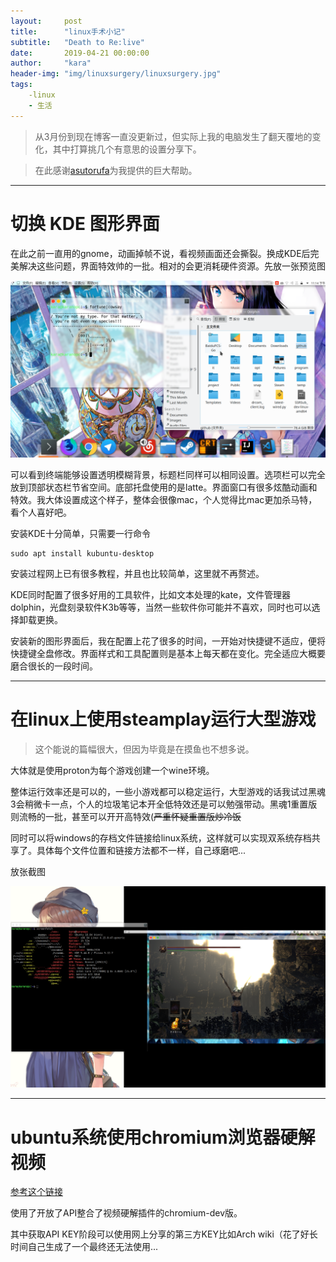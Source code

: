 ```yaml
---
layout:     post
title:      "linux手术小记"
subtitle:   "Death to Re:live"
date:       2019-04-21 00:00:00
author:     "kara"
header-img: "img/linuxsurgery/linuxsurgery.jpg"
tags:
    -linux
    - 生活
--- 
```


> 从3月份到现在博客一直没更新过，但实际上我的电脑发生了翻天覆地的变化，其中打算挑几个有意思的设置分享下。

> 在此感谢[asutorufa](https://asutorufa.github.io/)为我提供的巨大帮助。

---

# 切换 KDE 图形界面

在此之前一直用的gnome，动画掉帧不说，看视频画面还会撕裂。换成KDE后完美解决这些问题，界面特效帅的一批。相对的会更消耗硬件资源。先放一张预览图

![](/img/linuxsurgery/1.png)

可以看到终端能够设置透明模糊背景，标题栏同样可以相同设置。选项栏可以完全放到顶部状态栏节省空间。底部托盘使用的是latte。界面窗口有很多炫酷动画和特效。我大体设置成这个样子，整体会很像mac，个人觉得比mac更加杀马特，看个人喜好吧。

安装KDE十分简单，只需要一行命令

```shell
sudo apt install kubuntu-desktop
```

安装过程网上已有很多教程，并且也比较简单，这里就不再赘述。

KDE同时配置了很多好用的工具软件，比如文本处理的kate，文件管理器dolphin，光盘刻录软件K3b等等，当然一些软件你可能并不喜欢，同时也可以选择卸载更换。

安装新的图形界面后，我在配置上花了很多的时间，一开始对快捷键不适应，便将快捷键全盘修改。界面样式和工具配置则是基本上每天都在变化。完全适应大概要磨合很长的一段时间。

---

# 在linux上使用steamplay运行大型游戏

> 这个能说的篇幅很大，但因为毕竟是在摸鱼也不想多说。

大体就是使用proton为每个游戏创建一个wine环境。

整体运行效率还是可以的，一些小游戏都可以稳定运行，大型游戏的话我试过黑魂3会稍微卡一点，个人的垃圾笔记本开全低特效还是可以勉强带动。黑魂1重置版则流畅的一批，甚至可以开开高特效(~~严重怀疑重置版炒冷饭~~

同时可以将windows的存档文件链接给linux系统，这样就可以实现双系统存档共享了。具体每个文件位置和链接方法都不一样，自己琢磨吧...

放张截图

![](/img/linuxsurgery/2.png)

---

# ubuntu系统使用chromium浏览器硬解视频

[参考这个链接](https://launchpad.net/~saiarcot895/+archive/ubuntu/chromium-dev/)

使用了开放了API整合了视频硬解插件的chromium-dev版。

其中获取API KEY阶段可以使用网上分享的第三方KEY比如Arch wiki（花了好长时间自己生成了一个最终还无法使用...
